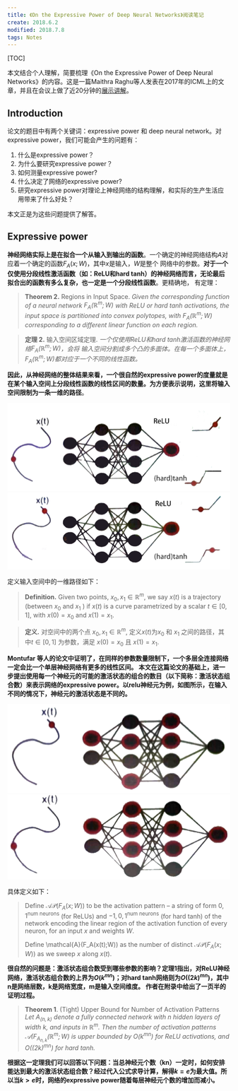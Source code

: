 ```yaml
---
title: 《On the Expressive Power of Deep Neural Networks》阅读笔记
create: 2018.6.2
modified: 2018.7.8
tags: Notes
---
```

[TOC]

本文结合个人理解，简要梳理《On the Expressive Power of Deep Neural Networks》的内容。这是一篇Maithra Raghu等人发表在2017年的ICML上的文章，并且在会议上做了近20分钟的[展示讲解](https://vimeo.com/237276052)。

## Introduction

论文的题目中有两个关键词：expressive power 和 deep neural network。对expressive power，我们可能会产生的问题有：

 1. 什么是expressive power？
 3. 为什么要研究expressive power？
 2. 如何测量expressive power?
 4. 什么决定了网络的expressive power?
 5. 研究expressive power对理论上神经网络的结构理解，和实际的生产生活应用带来了什么好处？

 本文正是为这些问题提供了解答。

## Expressive power

**神经网络实际上是在拟合一个从输入到输出的函数**。一个确定的神经网络结构$A$对应着一个确定的函数$F_A(x;W)$，其中$x$是输入，$W$是整个
网络中的参数。**对于一个仅使用分段线性激活函数（如：ReLU和hard tanh）的神经网络而言，无论最后拟合出的函数有多么复杂，也一定是一个分段线性函数**。更精确地，
有定理：
> **Theorem 2.** Regions in Input Space. *Given the corresponding function
of a neural network $F_A(\mathbb{R}^m;W)$ with ReLU or hard tanh activations,
 the input space is partitioned into convex polytopes,
 with $F_A(\mathbb{R}^m;W)$ corresponding to a different linear function on each region.*

> **定理 2.** 输入空间区域定理. *一个仅使用ReLU和hard tanh激活函数的神经网络$F_A(\mathbb{R}^m;W)$，会将
输入空间分割成多个凸的多面体。在每一个多面体上，$F_A(\mathbb{R}^m;W)$都对应于一个不同的线性函数。*

**因此，从神经网络的整体结果来看，一个很自然的expressive power的度量就是在某个输入空间上分段线性函数的线性区间的数量。为方便表示说明，这里将输入空间限制为一条一维的路径**。

![](./f1.png) ![](./f2.png)

定义输入空间中的一维路径如下：

> **Definition.** Given two points, $x_0, x_1 \in \mathbb{R}^m$, we say $x(t)$ is a trajectory (between $x_0$ and $x_1$
) if $x(t)$ is a curve parametrized by a scalar $t \in [0, 1]$, with $x(0) = x_0$ and $x(1) = x_1$.

> **定义.** 对空间中的两个点 $x_0, x_1 \in \mathbb{R}^m$, 定义$x(t)$为$x_0$ 和 $x_1$ 之间的路径，其中$t \in [0,1]$ 为参数，满足
$x(0) = x_0$ 且 $x(1) = x_1$.

**Montufar 等人的论文中证明了，在同样的参数数量限制下，一个多层全连接网络一定会比一个单层神经网络有更多的线性区间。 本文在这篇论文的基础上，进一步提出使用每一个神经元的可能的激活状态的组合的数目（以下简称：激活状态组合数）来表示网络的expressive power。以relu神经元为例，如图所示，在输入不同的情况下，神经元的激活状态是不同的。** 

![](./f3.png) ![](./f4.png)

具体定义如下：
> Define $\mathcal{AP}(F_A(x;W))$ to be the activation pattern – a string of form ${0, 1}^\text{num neurons}$ (for ReLUs) and ${-1, 0, 1}^\text{num neurons}$ (for hard tanh) of the network encoding the linear region of the activation function of every neuron, for an input $x$ and weights $W$. 
> 
> Define \mathcal{A}(F_A(x(t);W)) as the number of distinct $\mathcal{AP}(F_A(x;W))$ as we sweep $x$ along $x(t)$.

**很自然的问题是：激活状态组合数受到哪些参数的影响？定理1指出，对ReLU神经网络，激活状态组合数的上界为$O(k^{mn})$；对hard tanh网络则为$O((2k)^{mn})$，其中n是网络层数，k是网络宽度，m是输入空间维度。 作者在附录中给出了一页半的证明过程。**

> **Theorem 1**. (Tight) Upper Bound for Number of Activation Patterns *Let $A_{(n,k)}$ denote a fully connected network with $n$ hidden layers of width $k$, and inputs in $\mathbb{R}^m$. Then the number of activation patterns $\mathcal{A}(F_{A_{n,k}}(\mathbb{R}^m;W)$ is upper bounded by $O(k^{mn})$ for ReLU activations, and $O((2k)^{mn})$ for hard tanh.*

**根据这一定理我们可以回答以下问题：当总神经元个数（kn）一定时，如何安排能达到最大的激活状态组合数？经过代入公式求导计算，解得$k=e$为最大值。所以当$k>e$时，网络的expressive power随着每层神经元个数的增加而减小。**
